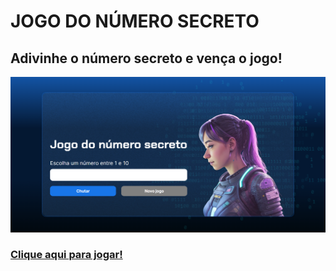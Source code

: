 # JOGO DO NÚMERO SECRETO

## Adivinhe o número secreto e vença o jogo!
<picture>
  <img alt="capa do jogo" src="./img/cover.png" heigth="300">
</picture>

### [Clique aqui para jogar!](https://secretnumbergameonline.netlify.app/)
